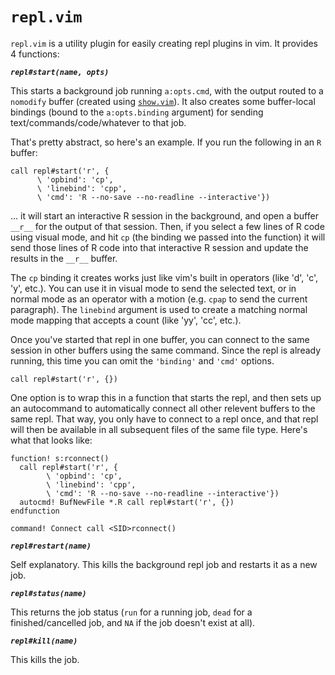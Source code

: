 # `repl.vim`

`repl.vim` is a utility plugin for easily creating repl plugins in vim. It provides 4 functions:

***`repl#start(name, opts)`***

This starts a background job running `a:opts.cmd`, with the output routed to a `nomodify` buffer
(created using [`show.vim`](https://github.com/simonhicks/show.vim)). It also creates some
buffer-local bindings (bound to the `a:opts.binding` argument) for sending text/commands/code/whatever to
that job.

That's pretty abstract, so here's an example. If you run the following in an `R` buffer:

```{.vimscript}
call repl#start('r', {
      \ 'opbind': 'cp',
      \ 'linebind': 'cpp',
      \ 'cmd': 'R --no-save --no-readline --interactive'})
```

... it will start an interactive R session in the background, and open a buffer `__r__` for the
output of that session. Then, if you select a few lines of R code using visual mode, and hit `cp`
(the binding we passed into the function) it will send those lines of R code into that interactive R
session and update the results in the `__r__` buffer.

The `cp` binding it creates works just like vim's built in operators (like 'd', 'c', 'y', etc.). You
can use it in visual mode to send the selected text, or in normal mode as an operator with a motion
(e.g. `cpap` to send the current paragraph). The `linebind` argument is used to create a matching
normal mode mapping that accepts a count (like 'yy', 'cc', etc.).

Once you've started that repl in one buffer, you can connect to the same session in other buffers
using the same command. Since the repl is already running, this time you can omit the `'binding'`
and `'cmd'` options.

```{.vimscript}
call repl#start('r', {})
```

One option is to wrap this in a function that starts the repl, and then sets up an autocommand to
automatically connect all other relevent buffers to the same repl. That way, you only have to
connect to a repl once, and that repl will then be available in all subsequent files of the same
file type. Here's what that looks like:

```{.vimscript}
function! s:rconnect()
  call repl#start('r', {
        \ 'opbind': 'cp',
        \ 'linebind': 'cpp',
        \ 'cmd': 'R --no-save --no-readline --interactive'})
  autocmd! BufNewFile *.R call repl#start('r', {})
endfunction

command! Connect call <SID>rconnect()
```

***`repl#restart(name)`***

Self explanatory. This kills the background repl job and restarts it as a new job.

***`repl#status(name)`***

This returns the job status (`run` for a running job, `dead` for a finished/cancelled job, and `NA`
if the job doesn't exist at all).

***`repl#kill(name)`***

This kills the job.
